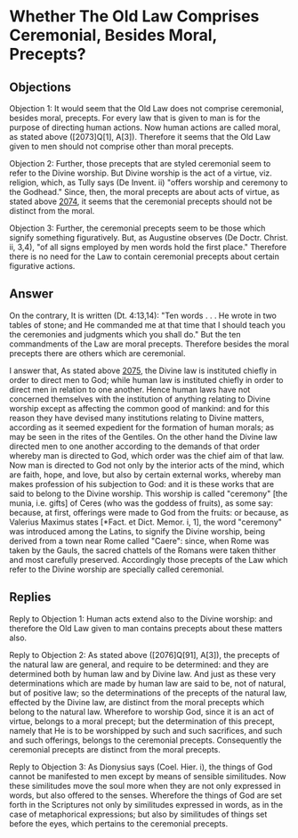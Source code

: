 # Whether The Old Law Comprises Ceremonial, Besides Moral, Precepts?

## Objections

Objection 1: It would seem that the Old Law does not comprise ceremonial, besides moral, precepts. For every law that is given to man is for the purpose of directing human actions. Now human actions are called moral, as stated above ([2073]Q[1], A[3]). Therefore it seems that the Old Law given to men should not comprise other than moral precepts.

Objection 2: Further, those precepts that are styled ceremonial seem to refer to the Divine worship. But Divine worship is the act of a virtue, viz. religion, which, as Tully says (De Invent. ii) "offers worship and ceremony to the Godhead." Since, then, the moral precepts are about acts of virtue, as stated above [2074](A[2]), it seems that the ceremonial precepts should not be distinct from the moral.

Objection 3: Further, the ceremonial precepts seem to be those which signify something figuratively. But, as Augustine observes (De Doctr. Christ. ii, 3,4), "of all signs employed by men words hold the first place." Therefore there is no need for the Law to contain ceremonial precepts about certain figurative actions.

## Answer

On the contrary, It is written (Dt. 4:13,14): "Ten words . . . He wrote in two tables of stone; and He commanded me at that time that I should teach you the ceremonies and judgments which you shall do." But the ten commandments of the Law are moral precepts. Therefore besides the moral precepts there are others which are ceremonial.

I answer that, As stated above [2075](A[2]), the Divine law is instituted chiefly in order to direct men to God; while human law is instituted chiefly in order to direct men in relation to one another. Hence human laws have not concerned themselves with the institution of anything relating to Divine worship except as affecting the common good of mankind: and for this reason they have devised many institutions relating to Divine matters, according as it seemed expedient for the formation of human morals; as may be seen in the rites of the Gentiles. On the other hand the Divine law directed men to one another according to the demands of that order whereby man is directed to God, which order was the chief aim of that law. Now man is directed to God not only by the interior acts of the mind, which are faith, hope, and love, but also by certain external works, whereby man makes profession of his subjection to God: and it is these works that are said to belong to the Divine worship. This worship is called "ceremony" [the munia, i.e. gifts] of Ceres (who was the goddess of fruits), as some say: because, at first, offerings were made to God from the fruits: or because, as Valerius Maximus states [*Fact. et Dict. Memor. i, 1], the word "ceremony" was introduced among the Latins, to signify the Divine worship, being derived from a town near Rome called "Caere": since, when Rome was taken by the Gauls, the sacred chattels of the Romans were taken thither and most carefully preserved. Accordingly those precepts of the Law which refer to the Divine worship are specially called ceremonial.

## Replies

Reply to Objection 1: Human acts extend also to the Divine worship: and therefore the Old Law given to man contains precepts about these matters also.

Reply to Objection 2: As stated above ([2076]Q[91], A[3]), the precepts of the natural law are general, and require to be determined: and they are determined both by human law and by Divine law. And just as these very determinations which are made by human law are said to be, not of natural, but of positive law; so the determinations of the precepts of the natural law, effected by the Divine law, are distinct from the moral precepts which belong to the natural law. Wherefore to worship God, since it is an act of virtue, belongs to a moral precept; but the determination of this precept, namely that He is to be worshipped by such and such sacrifices, and such and such offerings, belongs to the ceremonial precepts. Consequently the ceremonial precepts are distinct from the moral precepts.

Reply to Objection 3: As Dionysius says (Coel. Hier. i), the things of God cannot be manifested to men except by means of sensible similitudes. Now these similitudes move the soul more when they are not only expressed in words, but also offered to the senses. Wherefore the things of God are set forth in the Scriptures not only by similitudes expressed in words, as in the case of metaphorical expressions; but also by similitudes of things set before the eyes, which pertains to the ceremonial precepts.